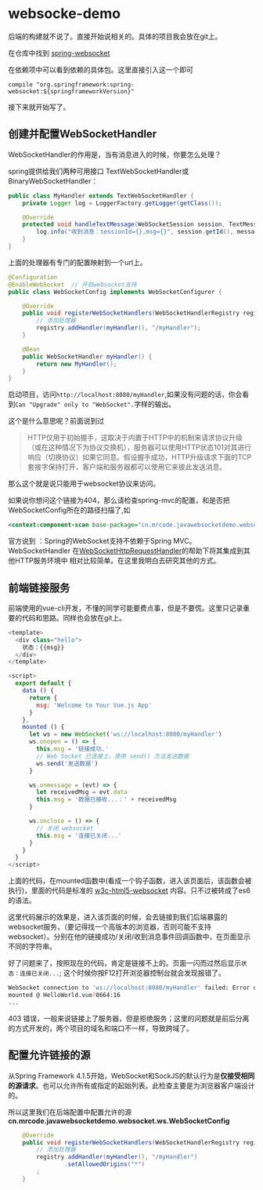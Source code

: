 # websocke-demo

后端的构建就不说了。直接开始说相关的。具体的项目我会放在git上。

在仓库中找到 [spring-websocket](http://mvnrepository.com/artifact/org.springframework/spring-websocket/4.2.3.RELEASE)

在依赖项中可以看到依赖的具体包。这里直接引入这一个即可

```
compile "org.springframework:spring-websocket:${springframeworkVersion}"
```

接下来就开始写了。
## 创建并配置WebSocketHandler

WebSocketHandler的作用是，当有消息进入的时候，你要怎么处理？

spring提供给我们两种可用接口 TextWebSocketHandler或BinaryWebSocketHandler：
```java
public class MyHandler extends TextWebSocketHandler {
    private Logger log = LoggerFactory.getLogger(getClass());

    @Override
    protected void handleTextMessage(WebSocketSession session, TextMessage message) throws Exception {
        log.info("收到消息：sessionId={},msg={}", session.getId(), message);
    }
}
```

上面的处理器有专门的配置映射到一个url上。
```java
@Configuration
@EnableWebSocket  // 开启websocket支持
public class WebSocketConfig implements WebSocketConfigurer {

    @Override
    public void registerWebSocketHandlers(WebSocketHandlerRegistry registry) {
        // 添加处理器
        registry.addHandler(myHandler(), "/myHandler");
    }

    @Bean
    public WebSocketHandler myHandler() {
        return new MyHandler();
    }
}

```

启动项目，访问`http://localhost:8080/myHandler`,如果没有问题的话，你会看到`Can "Upgrade" only to "WebSocket".`字样的输出。

这个是什么意思呢？前面说到过
> HTTP仅用于初始握手，这取决于内置于HTTP中的机制来请求协议升级（或在这种情况下为协议交换机），服务器可以使用HTTP状态101对其进行响应（切换协议）如果它同意。假设握手成功，HTTP升级请求下面的TCP套接字保持打开，客户端和服务器都可以使用它来彼此发送消息。

那么这个就是说只能用于websocket协议来访问。

如果说你想问这个链接为404，那么请检查spring-mvc的配置，和是否把WebSocketConfig所在的路径扫描了,如
```xml
<context:component-scan base-package="cn.mrcode.javawebsocketdemo.websocket"/>
```

官方说到 ：Spring的WebSocket支持不依赖于Spring MVC。WebSocketHandler 在[WebSocketHttpRequestHandler](https://docs.spring.io/spring-framework/docs/5.0.0.RELEASE/javadoc-api/org/springframework/web/socket/server/support/WebSocketHttpRequestHandler.html)的帮助下将其集成到其他HTTP服务环境中 相对比较简单。在这里我明白去研究其他的方式。

## 前端链接服务

前端使用的vue-cli开发，不懂的同学可能要费点事，但是不要慌。这里只记录重要的代码和思路。同样也会放在git上。

```javascript
<template>
  <div class="hello">
    状态：{{msg}}
  </div>
</template>

<script>
  export default {
    data () {
      return {
        msg: 'Welcome to Your Vue.js App'
      }
    },
    mounted () {
      let ws = new WebSocket('ws://localhost:8080/myHandler')
      ws.onopen = () => {
        this.msg = '链接成功.'
        // Web Socket 已连接上，使用 send() 方法发送数据
        ws.send('发送数据')
      }

      ws.onmessage = (evt) => {
        let receivedMsg = evt.data
        this.msg = '数据已接收...：' + receivedMsg
      }

      ws.onclose = () => {
        // 关闭 websocket
        this.msg = '连接已关闭...'
      }
    }
  }
</script>
```
上面的代码，在mounted函数中(看成一个钩子函数，进入该页面后，该函数会被执行)，里面的代码是标准的 [w3c-html5-websocket](https://www.w3cschool.cn/html5/html5-websocket.html) 内容。只不过被转成了es6的语法。 

这里代码展示的效果是，进入该页面的时候，会去链接到我们后端暴露的websocket服务，（要记得找一个高版本的浏览器，否则可能不支持websocket）。分别在他的链接成功/关闭/收到消息事件回调函数中，在页面显示不同的字符串。

好了问题来了，按照现在的代码，肯定是链接不上的。页面一闪而过然后显示`状态：连接已关闭...`; 这个时候你按F12打开浏览器控制台就会发现报错了。
```bash
WebSocket connection to 'ws://localhost:8080/myHandler' failed: Error during WebSocket handshake: Unexpected response code: 403
mounted @ HelloWorld.vue?8664:16
...
```

403 错误，一般来说链接上了服务器，但是拒绝服务；这里的问题就是前后分离的方式开发的，两个项目的域名和端口不一样，导致跨域了。


## 配置允许链接的源
从Spring Framework 4.1.5开始，WebSocket和SockJS的默认行为是**仅接受相同的源请求**。也可以允许所有或指定的起始列表。此检查主要是为浏览器客户端设计的。

所以这里我们在后端配置中配置允许的源
**cn.mrcode.javawebsocketdemo.websocket.ws.WebSocketConfig**

```java
    @Override
    public void registerWebSocketHandlers(WebSocketHandlerRegistry registry) {
        // 添加处理器
        registry.addHandler(myHandler(), "/myHandler")
                .setAllowedOrigins("*")
        ;
    }
```